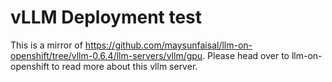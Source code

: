 # vLLM Deployment test

This is a mirror of https://github.com/maysunfaisal/llm-on-openshift/tree/vllm-0.6.4/llm-servers/vllm/gpu. Please head over to llm-on-openshift to read more about this vllm server.
